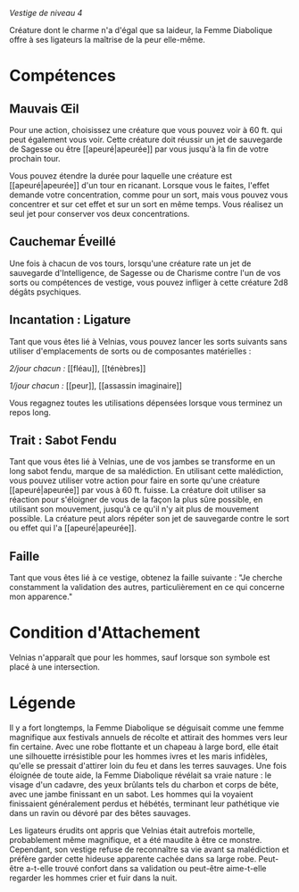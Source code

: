 
*Vestige de niveau 4*

Créature dont le charme n'a d'égal que sa laideur, la Femme Diabolique offre à ses ligateurs la maîtrise de la peur elle-même.
# Compétences

## Mauvais Œil
Pour une action, choisissez une créature que vous pouvez voir à 60 ft. qui peut également vous voir. Cette créature doit réussir un jet de sauvegarde de Sagesse ou être [[apeuré|apeurée]] par vous jusqu'à la fin de votre prochain tour.

Vous pouvez étendre la durée pour laquelle une créature est [[apeuré|apeurée]] d'un tour en ricanant. Lorsque vous le faites, l'effet demande votre concentration, comme pour un sort, mais vous pouvez vous concentrer et sur cet effet et sur un sort en même temps. Vous réalisez un seul jet pour conserver vos deux concentrations.

## Cauchemar Éveillé
Une fois à chacun de vos tours, lorsqu'une créature rate un jet de sauvegarde d'Intelligence, de Sagesse ou de Charisme contre l'un de vos sorts ou compétences de vestige, vous pouvez infliger à cette créature 2d8 dégâts psychiques.

## Incantation : Ligature
Tant que vous êtes lié à Velnias, vous pouvez lancer les sorts suivants sans utiliser d'emplacements de sorts ou de composantes matérielles :

*2/jour chacun :* [[fléau]], [[ténèbres]]

*1/jour chacun :* [[peur]], [[assassin imaginaire]]

Vous regagnez toutes les utilisations dépensées lorsque vous terminez un repos long.

## Trait : Sabot Fendu
Tant que vous êtes lié à Velnias, une de vos jambes se transforme en un long sabot fendu, marque de sa malédiction. En utilisant cette malédiction, vous pouvez utiliser votre action pour faire en sorte qu'une créature [[apeuré|apeurée]] par vous à 60 ft. fuisse. La créature doit utiliser sa réaction pour s'éloigner de vous de la façon la plus sûre possible, en utilisant son mouvement, jusqu'à ce qu'il n'y ait plus de mouvement possible. La créature peut alors répéter son jet de sauvegarde contre le sort ou effet qui l'a [[apeuré|apeurée]].

## Faille
Tant que vous êtes lié à ce vestige, obtenez la faille suivante : "Je cherche constamment la validation des autres, particulièrement en ce qui concerne mon apparence."

# Condition d'Attachement
Velnias n'apparaît que pour les hommes, sauf lorsque son symbole est placé à une intersection.

# Légende
Il y a fort longtemps, la Femme Diabolique se déguisait comme une femme magnifique aux festivals annuels de récolte et attirait des hommes vers leur fin certaine. Avec une robe flottante et un chapeau à large bord, elle était une silhouette irrésistible pour les hommes ivres et les maris infidèles, qu'elle se pressait d'attirer loin du feu et dans les terres sauvages. Une fois éloignée de toute aide, la Femme Diabolique révélait sa vraie nature : le visage d'un cadavre, des yeux brûlants tels du charbon et corps de bête, avec une jambe finissant en un sabot. Les hommes qui la voyaient finissaient généralement perdus et hébétés, terminant leur pathétique vie dans un ravin ou dévoré par des bêtes sauvages.

Les ligateurs érudits ont appris que Velnias était autrefois mortelle, probablement même magnifique, et a été maudite à être ce monstre. Cependant, son vestige refuse de reconnaître sa vie avant sa malédiction et préfère garder cette hideuse apparente cachée dans sa large robe. Peut-être a-t-elle trouvé confort dans sa validation ou peut-être aime-t-elle regarder les hommes crier et fuir dans la nuit.

